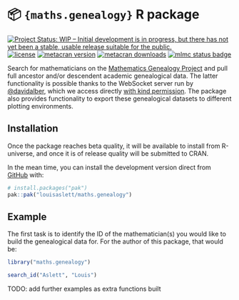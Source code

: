 # 📦 `{maths.genealogy}` R package

[![Project Status: WIP – Initial development is in progress, but there has not yet been a stable, usable release suitable for the public.](https://www.repostatus.org/badges/latest/wip.svg)](https://www.repostatus.org/#wip)
[![license](https://img.shields.io/badge/license-GPL%20%28%3E=%202%29-brightgreen.svg?style=flat)](https://www.gnu.org/licenses/gpl-2.0.html)
[![metacran version](https://www.r-pkg.org/badges/version/maths.genealogy)](https://cran.r-project.org/package=maths.genealogy)
[![metacran downloads](https://cranlogs.r-pkg.org/badges/grand-total/maths.genealogy)](https://cran.r-project.org/package=maths.genealogy)
[![mlmc status badge](https://louisaslett.r-universe.dev/badges/maths.genealogy)](https://louisaslett.r-universe.dev/maths.genealogy)

Search for mathematicians on the [Mathematics Genealogy Project](https://mathgenealogy.org/) and pull full ancestor and/or descendent academic genealogical data.
The latter functionality is possible thanks to the WebSocket server run by [@davidalber](https://github.com/davidalber), which we access directly [with kind permission](https://github.com/davidalber/geneagrapher/issues/38).
The package also provides functionality to export these genealogical datasets to different plotting environments.

## Installation

Once the package reaches beta quality, it will be available to install from R-universe, and once it is of release quality will be submitted to CRAN.

In the mean time, you can install the development version direct from [GitHub](https://github.com/) with:

``` r
# install.packages("pak")
pak::pak("louisaslett/maths.genealogy")
```

## Example

The first task is to identify the ID of the mathematician(s) you would like to build the genealogical data for.
For the author of this package, that would be:

``` r
library("maths.genealogy")

search_id("Aslett", "Louis")
```

TODO: add further examples as extra functions built
